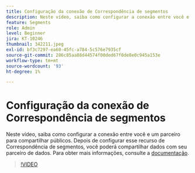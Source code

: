 ```yaml
---
title: Configuração da conexão de Correspondência de segmentos
description: Neste vídeo, saiba como configurar a conexão entre você e um parceiro para compartilhar públicos. Após configurar esse recurso de Correspondência de segmentos, você ... (as descrições devem ter entre 60 e 160 caracteres)
feature: Segments
role: Admin
level: Beginner
jira: KT-10246
thumbnail: 342211.jpeg
exl-id: bf3c7297-ea60-45fc-a784-5c576e7935cf
source-git-commit: 286c85aa88d44574f00ded67f0de8e0c945a153e
workflow-type: tm+mt
source-wordcount: '93'
ht-degree: 1%

---
```


# Configuração da conexão de Correspondência de segmentos

Neste vídeo, saiba como configurar a conexão entre você e um parceiro para compartilhar públicos. Depois de configurar esse recurso de Correspondência de segmentos, você poderá compartilhar dados com seu parceiro de dados. Para obter mais informações, consulte a [documentação](https://experienceleague.adobe.com/docs/experience-platform/segmentation/ui/segment-match/overview.html?lang=pt-BR).

>[!VIDEO](https://video.tv.adobe.com/v/342211/?learn=on&enablevpops)
